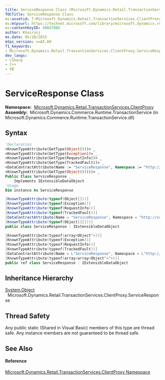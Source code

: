```yaml
---
title: ServiceResponse Class (Microsoft.Dynamics.Retail.TransactionServices.ClientProxy)
TOCTitle: ServiceResponse Class
ms:assetid: T:Microsoft.Dynamics.Retail.TransactionServices.ClientProxy.ServiceResponse
ms:mtpsurl: https://technet.microsoft.com/library/microsoft.dynamics.retail.transactionservices.clientproxy.serviceresponse(v=AX.60)
ms:contentKeyID: 49847085
author: Khairunj
ms.date: 05/18/2015
mtps_version: v=AX.60
f1_keywords:
- Microsoft.Dynamics.Retail.TransactionServices.ClientProxy.ServiceResponse
dev_langs:
- CSharp
- C++
- VB
---
```


# ServiceResponse Class

**Namespace:**  [Microsoft.Dynamics.Retail.TransactionServices.ClientProxy](microsoft-dynamics-retail-transactionservices-clientproxy-namespace.md)  
**Assembly:**  Microsoft.Dynamics.Commerce.Runtime.TransactionService (in Microsoft.Dynamics.Commerce.Runtime.TransactionService.dll)

## Syntax

``` vb
'Declaration
<KnownTypeAttribute(GetType(Object()))> _
<KnownTypeAttribute(GetType(Exception))> _
<KnownTypeAttribute(GetType(RequestInfo))> _
<KnownTypeAttribute(GetType(TrackedFault))> _
<DataContractAttribute(Name := "ServiceResponse", Namespace := "http://schemas.microsoft.com/dynamics/2012/05/CommerceRuntime/TransactionService")> _
<KnownTypeAttribute(GetType(Object()()))> _
Public Class ServiceResponse _
    Implements IExtensibleDataObject
'Usage
Dim instance As ServiceResponse
```

``` csharp
[KnownTypeAttribute(typeof(Object[]))]
[KnownTypeAttribute(typeof(Exception))]
[KnownTypeAttribute(typeof(RequestInfo))]
[KnownTypeAttribute(typeof(TrackedFault))]
[DataContractAttribute(Name = "ServiceResponse", Namespace = "http://schemas.microsoft.com/dynamics/2012/05/CommerceRuntime/TransactionService")]
[KnownTypeAttribute(typeof(Object[][]))]
public class ServiceResponse : IExtensibleDataObject
```

``` c++
[KnownTypeAttribute(typeof(array<Object^>))]
[KnownTypeAttribute(typeof(Exception))]
[KnownTypeAttribute(typeof(RequestInfo))]
[KnownTypeAttribute(typeof(TrackedFault))]
[DataContractAttribute(Name = L"ServiceResponse", Namespace = L"http://schemas.microsoft.com/dynamics/2012/05/CommerceRuntime/TransactionService")]
[KnownTypeAttribute(typeof(array<array<Object^>^>))]
public ref class ServiceResponse : IExtensibleDataObject
```

## Inheritance Hierarchy

[System.Object](https://technet.microsoft.com/library/e5kfa45b\(v=ax.60\))  
  Microsoft.Dynamics.Retail.TransactionServices.ClientProxy.ServiceResponse  

## Thread Safety

Any public static (Shared in Visual Basic) members of this type are thread safe. Any instance members are not guaranteed to be thread safe.

## See Also

#### Reference

[Microsoft.Dynamics.Retail.TransactionServices.ClientProxy Namespace](microsoft-dynamics-retail-transactionservices-clientproxy-namespace.md)

